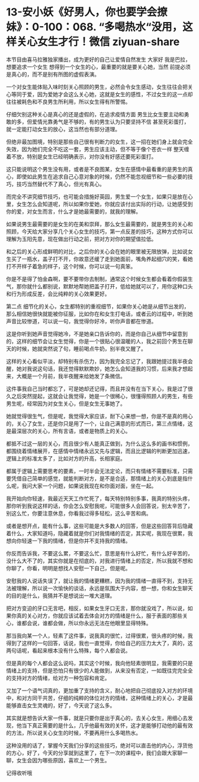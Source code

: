 # 13-安小妖《好男人，你也要学会撩妹》：0-100：068. “多喝热水“没用，这样关心女生才行！微信 ziyuan-share

本节目由喜马拉雅独家播出，成为更好的自己让爱情自然发生 大家好 我是巴拉，想要追求一个女生 想得到一个女生的心，最重要的就是要关心她，当然 前提必须是真心的，而不是别有所图的虚假表演。

一个对女生能体贴入味时刻关心照顾的男生，必然会令女生感动，女生往往会把关心等同于爱，因为爱她才会这么关心她，这就是女生的感性，不过女生的这一点却往往被耗色和不良男生所利用，所以女生得有所警惕。

仔细欠别这种关心是真心的还是虚假的，在追求疫情方面 男生比女生要主动和勇敢的多，但爱情光靠勇气是不够的，有的男生认为只要坚持不信 甚至死彩蛋打，就一定能打动女生的放心，这当然也有部分道理。

但绝非最加图境，特别是那些自己很有判断力的女生，这一招在她们身上就会完全失效，因为她们完全不吃这一套，男生应该主动，但不等于像个苍衣一样 整天缠着不放，特别是女生已经明确表示，对你没有好感还要死彩蛋打。

这只能说明这个男生没有用，或者是不良图某，女生在感情中最看重的是男生的真心，即使如此男生在追求自己心意对象的时候，仍然不能忽视细节和一些必要的技巧，技巧当然替代不了真心，但光有真心。

而完全不讲究细节技巧，也可能会措施好英园，男生爱一个女生，如果只是放在心里，女生怎么会知道呢，所以如果你爱她，你就应该付出实际的行动，让她感受到你的爱，对女生而言，什么才是她最需要的，就我的理解。

如果说男生最需要的是女生的在美和崇拜，那么女生最需要的，就是男生的关心和照顾，今天给大家分享几个关心女生的技巧，第一点反差的技巧，这种方式你可以理解为玉阳先意，现在做出行动之前，把对方对你的期望值拉低。

和之后的关心形成鲜明的对比，之后你的关心会在她的眼里被无限放弹，比如说女生买了一瓶水，盖子打不开，你故意还缓了走到她面前，嘴角养起细穴的笑，看她打不开样子着急的样子，这个时候，你可以说一句真笨。

你是不是得了怕金森啊，要不要带你去制制，通常这个时候女生都会看着你假装生气，那你就什么都别说，默默地帮她把盖子打开，低给她就可以了，用你这种口头和行为形成反差，会比纯粹的关心效果更好。

第二点 细节化的关心，女生都特别的重视细节，如果你关心她是从细节出发的，那么相信她很快就能被你征服，比如你在和女生打电话，或者云的过程中，听到她声音比较惨道，可以说一句，我觉得你好冷，听你声音都在惨道。

这是你听到她声音觉得她冷，不是她亲口告诉你的，而是你自己从细节中留意到的，这样的细节会让女生觉得，你是一个很贴心很温暖的人，我之前回个男生在聊天的时候，她就突然说了句，睡前喝点牛奶，别半夜又醒了。

这样的关心看似平淡，却特别有杀伤力，因为我完全忘记了，我跟她提过我半夜会醒，她对我说这句话，我还觉得默默欺妙，她怎么会知道我的习惯，后来我才想起来，大概是一个月前，我半夜醒来给她发了条微信。

这件事我自己当时都忘了，可是她却还记得，而且并没有在当下关心，我是过了很久之后突然提起，这就会让我觉得，她是一个很稀心，很懂得照顾人的男生，有些男生呢，经常因为对女生关心，但是女生无事她了。

她就觉得很生气，但是呢，我觉得大家应该，耐下心来想一想，你是不是真的用心的，关心了女生，还是你只是用了一个，让自己满意的形式而已，第三点情绪，这是最深层次的关心，所有言语，或者是物质上的关心。

都抵不过这一层的关心，而且很少有人能真正做到，为什么这么多的画书和惯例，都围绕着情绪展开，在感情中情绪永远又先与逻辑，而且比逻辑的判断更加迅速，逻辑上的标准太多了，比如对方的升高，长相家庭。

都属于逻辑上需要思考的要素，一时半会无法定论，而只有情绪不需要标准，只需要凭借自己简单的感觉，就能判断对方，是不是合适，那情绪上的关心到底是指什么呢，我问大家一个问题，如果说我现在和你面对面，坐在一起。

我开始向你轻速，我最近天天工作忙死了，每天特别特别多事，我真的特别头疼，那你听到我说这样的话，你会怎么安慰我呢，可能很多人会回答说，别太辛苦了，别这么忙，你要注意休息，你看我过得多轻松，这么辛苦和病。

或者是想开点，能有什么事，这些可能是大多数人的回答，但是这些回答背后隐藏着什么，大家知道吗，隐藏着就是你们对我情绪的否定，其实呢，我现在很累，我想向你轻速一下我的情绪，但是你并不支持我的情绪。

你反而告诉我，不要这么累，不要这么忙，意思是有什么好忙，有什么好辛苦的，没什么大不了的，其实你就是在彻底的，对我进行情绪上的否定，所以我就不想和你聊了，你看，明明是想找人安慰一下自己，但是呢。

安慰我的人说话失误了，就让我的情绪更糟糕，因为我的情绪一直得不到，支持无法被理解，所以说一次愉快的谈话，永远是氛围大于内容，想一想，你和女生聊天的目的是什么，我猜并不是想说出一堆大道理。

把对方变迫的牙口无言吧，相反，如果女生牙口无言，那你就没戏了，所以说，如果你真的关心对方，你就应该试着去体会对方的情绪是什么，服于表面的那些关心，谁都会说，谁都会做，所以你永远无法在他眼里显得特殊。

那当我向某一个人，轻素了这件事，说我真的很忙，过得很累，很头疼的时候，我得到了这样的一句回答，话说，我也一直觉得，你给自己的压力太大了，真的，这两句话呢，看起来根本没有什么特殊，每个人都会说。

但是真的每个人都会这么说吗，其实这个时候，我向他轻素很明显，我需要的只是情绪上的支持，但是恐怕只有很少的人能做到，从来没有否定，一如既往完完全全的支持对方的情绪，给对方一种包容和肯定。

又加了一个语气词真的，更加重了支持的含义，耐心地把自己彻底投入对方的环境中，和对方同干共苦，仔细的纯粹的体位对方的情绪，这种情绪上的关心，才是最能够直击女生灵魂的，好了，今天说了这么多。

其实就是想告诉大家一件事，就是只要你是出于真心的，去关心女生，用细心去发现，他当下真正需要的是什么，几乎他最有效的关怀，这才是能够打动他的最有效的方法，所以说关心女生的时候，不要再用什么多喝热水。

这种没用的话了，掌握今天我们分享的这些技巧，绝对可以直击他的内心，浮货他的方心，好了，今天的分享就到这里了，在下一次的课程中，我们会跟大家聊一聊，女生会因为哪些原因，喜欢上一个男生。

记得收听哦